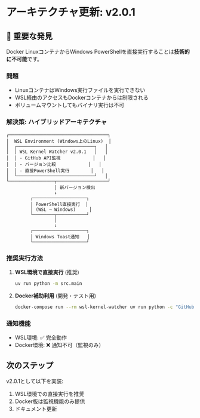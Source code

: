 # アーキテクチャ更新: v2.0.1

## 🚨 重要な発見

Docker LinuxコンテナからWindows PowerShellを直接実行することは**技術的に不可能**です。

### 問題
- LinuxコンテナはWindows実行ファイルを実行できない
- WSL経由のアクセスもDockerコンテナからは制限される
- ボリュームマウントしてもバイナリ実行は不可

### 解決策: ハイブリッドアーキテクチャ

```
┌─────────────────────────────────────┐
│  WSL Environment (Windows上のLinux)  │
│  ┌─────────────────────────────┐   │
│  │ WSL Kernel Watcher v2.0.1   │   │
│  │ - GitHub API監視            │   │
│  │ - バージョン比較            │   │
│  │ - 直接PowerShell実行        │   │
│  └─────────────────────────────┘   │
└─────────────────┬───────────────────┘
                  │ 新バージョン検出
                  ↓
         ┌────────────────────┐
         │ PowerShell直接実行  │
         │ (WSL → Windows)     │
         └────────┬───────────┘
                  │
                  ↓
         ┌────────────────────┐
         │ Windows Toast通知   │
         └────────────────────┘
```

### 推奨実行方法

1. **WSL環境で直接実行** (推奨)
   ```bash
   uv run python -m src.main
   ```

2. **Docker補助利用** (開発・テスト用)
   ```bash
   docker-compose run --rm wsl-kernel-watcher uv run python -c "GitHub監視のみ"
   ```

### 通知機能
- WSL環境: ✅ 完全動作
- Docker環境: ❌ 通知不可（監視のみ）

## 次のステップ

v2.0.1として以下を実装:
1. WSL環境での直接実行を推奨
2. Docker版は監視機能のみ提供
3. ドキュメント更新